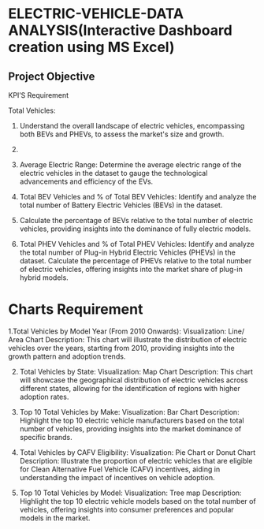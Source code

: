 # ELECTRIC-VEHICLE-DATA ANALYSIS(Interactive Dashboard creation using MS Excel)
## Project Objective
 KPI’S Requirement

Total Vehicles:
1. Understand the overall landscape of electric vehicles, encompassing both BEVs and PHEVs, to assess the market's size and growth.
2. 
3. Average Electric Range:
Determine the average electric range of the electric vehicles in the dataset to gauge the technological advancements and efficiency of the EVs.

4. Total BEV Vehicles and % of Total BEV Vehicles:
Identify and analyze the total number of Battery Electric Vehicles (BEVs) in the dataset.

5. Calculate the percentage of BEVs relative to the total number of electric vehicles, providing insights into the dominance of fully electric models.

6. Total PHEV Vehicles and % of Total PHEV Vehicles:
Identify and analyze the total number of Plug-in Hybrid Electric Vehicles (PHEVs) in the dataset.
Calculate the percentage of PHEVs relative to the total number of electric vehicles, offering insights into the market share of plug-in hybrid models.

# Charts Requirement

1.Total Vehicles by Model Year (From 2010 Onwards):
Visualization: Line/ Area Chart
Description: This chart will illustrate the distribution of electric vehicles over the years, starting from 2010, providing insights into the growth pattern and adoption trends.

2. Total Vehicles by State:
Visualization: Map Chart 
Description: This chart will showcase the geographical distribution of electric vehicles across different states, allowing for the identification of regions with higher adoption rates.

4. Top 10 Total Vehicles by Make:
Visualization: Bar Chart 
Description: Highlight the top 10 electric vehicle manufacturers based on the total number of vehicles, providing insights into the market dominance of specific brands.

6. Total Vehicles by CAFV Eligibility:
Visualization: Pie Chart or Donut Chart
Description: Illustrate the proportion of electric vehicles that are eligible for Clean Alternative Fuel Vehicle (CAFV) incentives, aiding in understanding the impact of incentives on vehicle adoption.

8. Top 10 Total Vehicles by Model:
Visualization: Tree map
Description: Highlight the top 10 electric vehicle models based on the total number of vehicles, offering insights into consumer preferences and popular models in the market.
